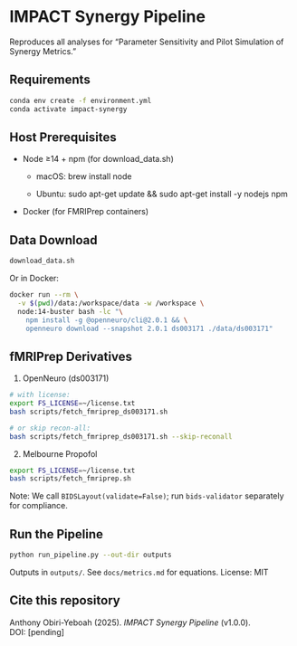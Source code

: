 # IMPACT Synergy Pipeline

Reproduces all analyses for “Parameter Sensitivity and Pilot Simulation of Synergy Metrics.”

## Requirements

```bash
conda env create -f environment.yml
conda activate impact-synergy
```

## Host Prerequisites
- Node ≥14 + npm (for download_data.sh)

  - macOS: brew install node

  - Ubuntu: sudo apt-get update && sudo apt-get install -y nodejs npm

- Docker (for FMRIPrep containers)

## Data Download
```bash
download_data.sh
```
Or in Docker:
```bash
docker run --rm \
  -v $(pwd)/data:/workspace/data -w /workspace \
  node:14-buster bash -lc "\
    npm install -g @openneuro/cli@2.0.1 && \
    openneuro download --snapshot 2.0.1 ds003171 ./data/ds003171"
```
## fMRIPrep Derivatives
1. OpenNeuro (ds003171)
```bash
# with license:
export FS_LICENSE=~/license.txt
bash scripts/fetch_fmriprep_ds003171.sh

# or skip recon-all:
bash scripts/fetch_fmriprep_ds003171.sh --skip-reconall
```
2. Melbourne Propofol
```bash
export FS_LICENSE=~/license.txt
bash scripts/fetch_fmriprep.sh
```
Note: We call `BIDSLayout(validate=False)`; run `bids-validator` separately for compliance.
## Run the Pipeline
```bash
python run_pipeline.py --out-dir outputs
```
Outputs in `outputs/`. See `docs/metrics.md` for equations. 
License: MIT
## Cite this repository

Anthony Obiri-Yeboah (2025). *IMPACT Synergy Pipeline* (v1.0.0).  
DOI: [pending]  

